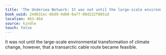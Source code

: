 ```yaml
---
title: 'The Undersea Network: It was not until the large-scale environmental transformatio…'
book_uuid: 24d631ec-66d9-4d60-8a77-08d222f0851d
location: 463-464
source: kindle
touch: false
---
```


It was not until the large-scale environmental transformation of climate change, however, that a transarctic cable route became feasible.